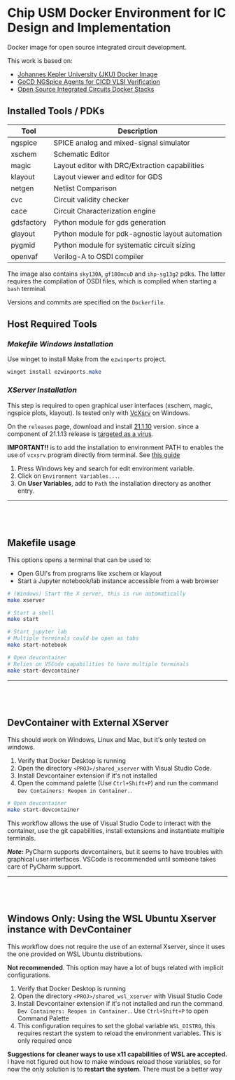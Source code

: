 # Chip USM Docker Environment for IC Design and Implementation

Docker image for open source integrated circuit development.

This work is based on:

- [Johannes Kepler University (JKU) Docker Image](https://github.com/iic-jku/IIC-OSIC-TOOLS/tree/main)
- [GoCD NGSpice Agents for CICD VLSI Verification](https://github.com/akiles-esta-usado/bouquet-basic-ngspice)
- [Open Source Integrated Circuits Docker Stacks](https://github.com/ChipUSM/osic-stacks)

## Installed Tools / PDKs

| **Tool** | **Description** |
|--|--|
| ngspice    | SPICE analog and mixed-signal simulator          |
| xschem     | Schematic Editor                                 |
| magic      | Layout editor with DRC/Extraction capabilities   |
| klayout    | Layout viewer and editor for GDS                 |
| netgen     | Netlist Comparison                               |
| cvc        | Circuit validity checker                         |
| cace       | Circuit Characterization engine                  |
| gdsfactory | Python module for gds generation                 |
| glayout    | Python module for pdk-agnostic layout automation |
| pygmid     | Python module for systematic circuit sizing      |
| openvaf    | Verilog-A to OSDI compiler                       |

The image also contains `sky130A`, `gf180mcuD` and `ihp-sg13g2` pdks. The latter requires the compilation of OSDI files, which is compiled when starting a `bash` terminal.

Versions and commits are specified on the `Dockerfile`.

## Host Required Tools

### ***Makefile Windows Installation***

Use winget to install Make from the `ezwinports` project.

~~~powershell
winget install ezwinports.make
~~~

### ***XServer Installation***

This step is required to open graphical user interfaces (xschem, magic, ngspice plots, klayout).
Is tested only with [VcXsrv](https://github.com/marchaesen/vcxsrv) on Windows.

On the `releases` page, download and install [21.1.10](https://github.com/marchaesen/vcxsrv/releases/tag/21.1.10) version. since a component of 21.1.13 release is [targeted as a virus](https://github.com/marchaesen/vcxsrv/issues/26).

**IMPORTANT!!** is to add the installation to environment PATH to enables the use of `vcxsrv` program directly from terminal.
See [this guide](https://docs.oracle.com/cd/E83411_01/OREAD/creating-and-modifying-environment-variables-on-windows.htm#OREAD158)

1. Press Windows key and search for edit environment variable.
2. Click on `Environment Variables...`.
3. On **User Variables**, add to `Path` the installation directory as another entry.

-------------
$~$
-------------

## Makefile usage

This options opens a terminal that can be used to:

- Open GUI's from programs like xschem or klayout
- Start a Jupyter notebook/lab instance accessible from a web browser

~~~bash
# (Windows) Start the X server, this is run automatically
make xserver

# Start a shell
make start

# Start jupyter lab
# Multiple terminals could be open as tabs
make start-notebook

# Open devcontainer
# Relies on VSCode capabilities to have multiple terminals
make start-devcontainer
~~~

-------------
$~$
-------------

## DevContainer with External XServer

This should work on Windows, Linux and Mac, but it's only tested on windows.

1. Verify that Docker Desktop is running
1. Open the directory `<PROJ>/shared_xserver` with Visual Studio Code.
1. Install Devcontainer extension if it's not installed
1. Open the command palette (Use `Ctrl+Shift+P`) and run the command `Dev Containers: Reopen in Container.`.


~~~bash
# Open devcontainer
make start-devcontainer
~~~


This workflow allows the use of Visual Studio Code to interact with the container, use the git capabilities, install extensions and instantiate multiple terminals.

***Note:*** PyCharm supports devcontainers, but it seems to have troubles with graphical user interfaces. VSCode is recommended until someone takes care of PyCharm support.

-------------
$~$
-------------

## Windows Only: Using the WSL Ubuntu Xserver instance with DevContainer

This workflow does not require the use of an external Xserver, since it uses the one provided on WSL Ubuntu distributions.

**Not recommended**. This option may have a lot of bugs related with implicit configurations.

1. Verify that Docker Desktop is running
2. Open the directory `<PROJ>/shared_wsl_xserver` with Visual Studio Code
3. Install Devcontainer extension if it's not installed and run the command `Dev Containers: Reopen in Container.`. Use `Ctrl+Shift+P` to open Command Palette
4. This configuration requires to set the global variable `WSL_DISTRO`, this requires restart the system to reload the environment variables. This is only required once

**Suggestions for cleaner ways to use x11 capabilities of WSL are accepted.**
I have not figured out how to make windows reload those variables, so for now the only solution is to **restart the system**. There must be a better way
